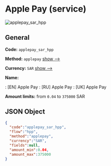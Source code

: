 
# Apple Pay (service) 
![applepay_sar_hpp](https://static.openfintech.io/payment_methods/applepay_sar_hpp/logo.svg?w=400&c=v0.59.26#w200)  

## General 
 
**Code:** `applepay_sar_hpp` 
 
**Method:** `applepay` 
 [show -->](/payment-methods/applepay/) 
 
**Currency:** `SAR` [show -->](/currencies/SAR/) 
 
**Name:** 
 
:	[EN] Apple Pay 
:	[RU] Apple Pay 
:	[UK] Apple Pay 
 
**Amount limits:** from `0.04` to `375000` SAR 

## JSON Object 

```json
{
  "code":"applepay_sar_hpp",
  "flow":"hpp",
  "method":"applepay",
  "currency":"SAR",
  "fields":null,
  "amount_min":0.04,
  "amount_max":375000
}
```  
